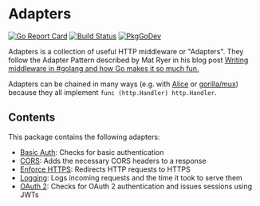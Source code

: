 # Adapters

[![Go Report Card](https://goreportcard.com/badge/github.com/mastertinner/adapters?style=flat-square)](https://goreportcard.com/report/github.com/mastertinner/adapters)
[![Build Status](https://img.shields.io/endpoint.svg?url=https%3A%2F%2Factions-badge.atrox.dev%2Fmastertinner%2Fadapters%2Fbadge&style=flat-square)](https://github.com/mastertinner/adapters/actions)
[![PkgGoDev](https://pkg.go.dev/badge/github.com/mastertinner/adapters)](https://pkg.go.dev/github.com/mastertinner/adapters)

Adapters is a collection of useful HTTP middleware or "Adapters". They follow the Adapter Pattern described by Mat Ryer in his blog post [Writing middleware in #golang and how Go makes it so much fun.](https://medium.com/@matryer/writing-middleware-in-golang-and-how-go-makes-it-so-much-fun-4375c1246e81)

Adapters can be chained in many ways (e.g. with [Alice](https://github.com/justinas/alice) or [gorilla/mux](https://github.com/gorilla/mux#middleware)) because they all implement `func (http.Handler) http.Handler`.

## Contents

This package contains the following adapters:

- [Basic Auth](https://github.com/mastertinner/adapters/tree/main/basicauth): Checks for basic authentication
- [CORS](https://github.com/mastertinner/adapters/tree/main/cors): Adds the necessary CORS headers to a response
- [Enforce HTTPS](https://github.com/mastertinner/adapters/tree/main/enforcehttps): Redirects HTTP requests to HTTPS
- [Logging](https://github.com/mastertinner/adapters/tree/main/logging): Logs incoming requests and the time it took to serve them
- [OAuth 2](https://github.com/mastertinner/adapters/tree/main/oauth2): Checks for OAuth 2 authentication and issues sessions using JWTs
